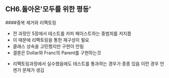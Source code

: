 ## CH6.돌아온'모두를 위한 평등'

####중복 제거와 리팩토링
- 전 과정인 5장에서 테스트를 카피 페이스트하는 중범죄를 저지름
- 이 때문에 리팩토링을 통한 재구성이 필요
- 클래스 상속을 고민했지만 구현이 안됨
- 결론은 Dollar와 Franc의 Parent를 구현하는것

* 리팩토링과정에서 실수했음에도 테스트를 통과하는 경우가 종종 있음 이런 경우 언젠가 문제가 생김 
